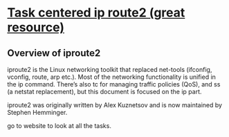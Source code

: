 # **[Task centered ip route2 (great resource)](https://baturin.org/docs/iproute2/)**

## Overview of iproute2

iproute2 is the Linux networking toolkit that replaced net-tools (ifconfig, vconfig, route, arp etc.). Most of the networking functionality is unified in the ip command. There’s also tc for managing traffic policies (QoS), and ss (a netstat replacement), but this document is focused on the ip part.

iproute2 was originally written by Alex Kuznetsov and is now maintained by Stephen Hemminger.

go to website to look at all the tasks.
